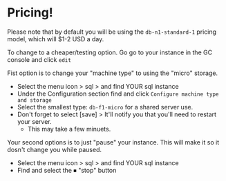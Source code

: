 # Pricing!

Please note that by default you will be using the `db-n1-standard-1` pricing model, which will $1-2 USD a day.

To change to a cheaper/testing option. Go go to your instance in the GC console and click `edit`

Fist option is to change your "machine type" to using the "micro" storage.
- Select the menu icon > sql > and find YOUR sql instance
- Under the Configuration section find and click `Configure machine type and storage`
- Select the smallest type: `db-f1-micro` for a shared server use.
- Don't forget to select [save] > It'll notify you that you'll need to restart your server.
  - This may take a few minuets.

Your second options is to just "pause" your instance. This will make it so it dosn't change you while paused.
- Select the menu icon > sql > and find YOUR sql instance
- Find and select the ⏹ "stop" button
